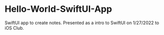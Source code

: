 # Hello-World-SwiftUI-App
SwiftUI app to create notes. Presented as a intro to SwiftUI on 1/27/2022 to iOS Club.
